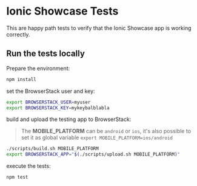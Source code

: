 # Ionic Showcase Tests

This are happy path tests to verify that the Ionic Showcase app is working correctly.

## Run the tests locally

Prepare the environment:

```bash
npm install
```

set the BrowserStack user and key:

```bash
export BROWSERSTACK_USER=myuser
export BROWSERSTACK_KEY=mykeybalblabla
```

build and upload the testing app to BrowserStack:

> The **MOBILE_PLATFORM** can be `android` or `ios`, it's also possible to set it as global variable `export MOBILE_PLATFORM=ios/android`

```bash
./scripts/build.sh MOBILE_PLATFORM
export BROWSERSTACK_APP="$(./scripts/upload.sh MOBILE_PLATFORM)"
```

execute the tests:

```bash
npm test
```